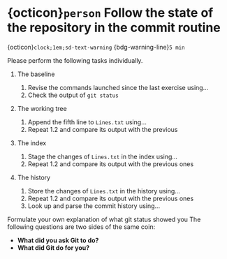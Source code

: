 # {octicon}`person` Follow the state of the repository in the commit routine
{octicon}`clock;1em;sd-text-warning` {bdg-warning-line}`5 min`

Please perform the following tasks individually.

1. The baseline
    1. Revise the commands launched since the last exercise using...
    1. Check the output of `git status`

2. The working tree
    1. Append the fifth line to `Lines.txt` using...
    1. Repeat 1.2 and compare its output with the previous

3. The index
    1. Stage the changes of `Lines.txt` in the index using...
    1. Repeat 1.2 and compare its output with the previous ones

4. The history
    1. Store the changes of `Lines.txt` in the history using...
    1. Repeat 1.2 and compare its output with the previous ones
    1. Look up and parse the commit history using...

Formulate your own explanation of what git status showed you
The following questions are two sides of the same coin:
* **What did you ask Git to do?**
* **What did Git do for you?**
